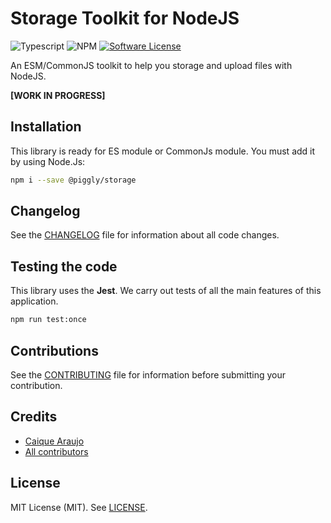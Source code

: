 # Storage Toolkit for NodeJS

![Typescript](https://img.shields.io/badge/language-typescript-blue?style=for-the-badge) ![NPM](https://img.shields.io/npm/v/@piggly/storage?style=for-the-badge) [![Software License](https://img.shields.io/badge/license-MIT-brightgreen.svg?style=for-the-badge)](LICENSE)

An ESM/CommonJS toolkit to help you storage and upload files with NodeJS.

**[WORK IN PROGRESS]**

## Installation

This library is ready for ES module or CommonJs module. You must add it by using Node.Js:

```bash
npm i --save @piggly/storage
```

## Changelog

See the [CHANGELOG](CHANGELOG.md) file for information about all code changes.

## Testing the code

This library uses the **Jest**. We carry out tests of all the main features of this application.

```bash
npm run test:once
```

## Contributions

See the [CONTRIBUTING](CONTRIBUTING.md) file for information before submitting your contribution.

## Credits

- [Caique Araujo](https://github.com/caiquearaujo)
- [All contributors](../../contributors)

## License

MIT License (MIT). See [LICENSE](LICENSE).
